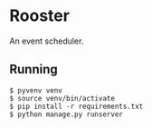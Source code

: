 # Rooster

An event scheduler.

## Running

    $ pyvenv venv
    $ source venv/bin/activate
    $ pip install -r requirements.txt
    $ python manage.py runserver
